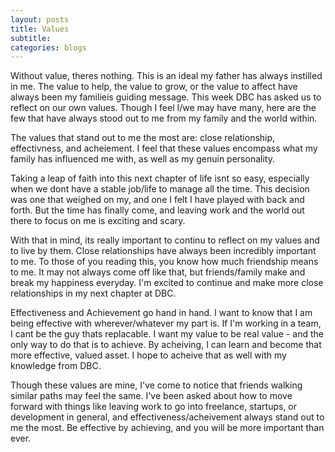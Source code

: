 ```yaml
---
layout: posts
title: Values
subtitle: 
categories:	blogs
---
```

Without value, theres nothing. This is an ideal my father has always instilled in me. The value to help, the value to grow, or the value to affect have always been my familieis guiding message. This week DBC has asked us to reflect on our own values. Though I feel I/we may have many, here are the few that have always stood out to me from my family and the world within.

The values that stand out to me the most are: close relationship, effectivness, and acheiement. I feel that these values encompass what my family has influenced me with, as well as my genuin personality.

Taking a leap of faith into this next chapter of life isnt so easy, especially when we dont have a stable job/life to manage all the time. This decision was one that weighed on my, and one I felt I have played with back and forth. But the time has finally come, and leaving work and the world out there to focus on me is exciting and scary.

With that in mind, its really important to continu to reflect on my values and to live by them. Close relationships have always been incredibly important to me. To those of you reading this, you know how much friendship means to me. It may not always come off like that, but friends/family make and break my happiness everyday. I'm excited to continue and make more close relationships in my next chapter at DBC.

Effectiveness and Achievement go hand in hand. I want to know that I am being effective with wherever/whatever my part is. If I'm working in a team, I cant be the guy thats replacable. I want my value to be real value - and the only way to do that is to achieve. By acheiving, I can learn and become that more effective, valued asset. I hope to acheive that as well with my knowledge from DBC.

Though these values are mine, I've come to notice that friends walking similar paths may feel the same. I've been asked about how to move forward with things like leaving work to go into freelance, startups, or development in general, and effectiveness/acheivement always stand out to me the most. Be effective by achieving, and you will be more important than ever.